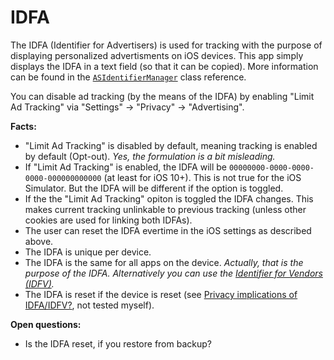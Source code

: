 # IDFA

The IDFA (Identifier for Advertisers) is used for tracking with the purpose of displaying personalized advertisments on iOS devices. This app simply displays the IDFA in a text field (so that it can be copied). More information can be found in the [`ASIdentifierManager`](https://developer.apple.com/reference/adsupport/asidentifiermanager) class reference.

You can disable ad tracking (by the means of the IDFA) by enabling "Limit Ad Tracking" via "Settings" → "Privacy" → "Advertising".

**Facts:**

- "Limit Ad Tracking" is disabled by default, meaning tracking is enabled by default (Opt-out).
  *Yes, the formulation is a bit misleading.*
- If "Limit Ad Tracking" is enabled, the IDFA will be `00000000-0000-0000-0000-000000000000` (at least for iOS 10+). This is not true for the iOS Simulator. But the IDFA will be different if the option is toggled.
- If the the "Limit Ad Tracking" opiton is toggled the IDFA changes. This makes current tracking unlinkable to previous tracking (unless other cookies are used for linking both IDFAs).
- The user can reset the IDFA evertime in the iOS settings as described above.
- The IDFA is unique per device.
- The IDFA is the same for all apps on the device.
  *Actually, that is the purpose of the IDFA. Alternatively you can use the [Identifier for Vendors (IDFV)](https://developer.apple.com/reference/uikit/uidevice/1620059-identifierforvendor).*
- The IDFA is reset if the device is reset (see [Privacy implications of IDFA/IDFV?](http://security.stackexchange.com/a/22720/100009), not tested myself).

**Open questions:**

- Is the IDFA reset, if you restore from backup?